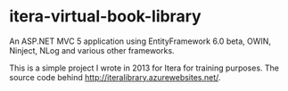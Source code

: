 <h1>itera-virtual-book-library</h1>

An ASP.NET MVC 5 application using EntityFramework 6.0 beta, OWIN, Ninject, NLog and various other frameworks.

This is a simple project I wrote in 2013 for Itera for training purposes. The source code behind <a href="http://iteralibrary.azurewebsites.net/" target="_blank">http://iteralibrary.azurewebsites.net/</a>.
